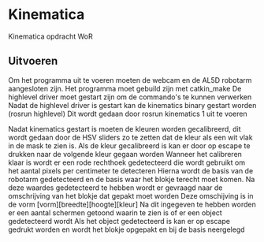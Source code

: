 # Kinematica
Kinematica opdracht WoR

## Uitvoeren
Om het programma uit te voeren moeten de webcam en de AL5D robotarm aangesloten zijn.
Het programma moet gebuild zijn met catkin_make
De highlevel driver moet gestart zijn om de commando's te kunnen verwerken
Nadat de highlevel driver is gestart kan de kinematics binary gestart worden (rosrun highlevel)
Dit wordt gedaan door rosrun kinematics 1 uit te voeren

Nadat kinematics gestart is moeten de kleuren worden gecalibreerd, dit wordt gedaan door de HSV sliders zo te zetten dat de kleur als een wit vlak in de mask te zien is.
Als de kleur gecalibreerd is kan er door op escape te drukken naar de volgende kleur gegaan worden
Wanneer het calibreren klaar is wordt er een rode rechthoek gedetecteerd die wordt gebruikt om het aantal pixels per centimeter te detecteren
Hierna wordt de basis van de robotarm gedetecteerd en de basis waar het blokje terecht moet komen.
Na deze waardes gedetecteerd te hebben wordt er gevraagd naar de omschrijving van het blokje dat gepakt moet worden
Deze omschijving is in de vorm [vorm][breedte][hoogte][kleur]
Na dit ingegeven te hebben worden er een aantal schermen getoond waarin te zien is of er een object gedetecteerd wordt
Als het object gedetecteerd is kan er op escape gedrukt worden en wordt het blokje opgepakt en bij de basis neergelegd
